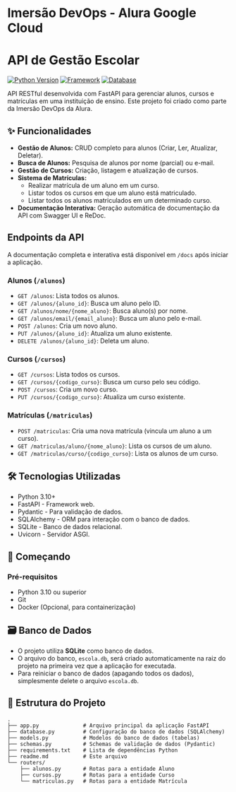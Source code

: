 # Imersão DevOps - Alura Google Cloud

# API de Gestão Escolar

[![Python Version](https://img.shields.io/badge/python-3.10+-blue.svg)](https://www.python.org/downloads/)
[![Framework](https://img.shields.io/badge/framework-FastAPI-green.svg)](https://fastapi.tiangolo.com/)
[![Database](https://img.shields.io/badge/database-SQLite-blue.svg)](https://www.sqlite.org/index.html)

API RESTful desenvolvida com FastAPI para gerenciar alunos, cursos e matrículas em uma instituição de ensino. Este projeto foi criado como parte da Imersão DevOps da Alura.

## ✨ Funcionalidades

- **Gestão de Alunos:** CRUD completo para alunos (Criar, Ler, Atualizar, Deletar).
- **Busca de Alunos:** Pesquisa de alunos por nome (parcial) ou e-mail.
- **Gestão de Cursos:** Criação, listagem e atualização de cursos.
- **Sistema de Matrículas:**
  - Realizar matrícula de um aluno em um curso.
  - Listar todos os cursos em que um aluno está matriculado.
  - Listar todos os alunos matriculados em um determinado curso.
- **Documentação Interativa:** Geração automática de documentação da API com Swagger UI e ReDoc.

## Endpoints da API

A documentação completa e interativa está disponível em `/docs` após iniciar a aplicação.

### Alunos (`/alunos`)
- `GET /alunos`: Lista todos os alunos.
- `GET /alunos/{aluno_id}`: Busca um aluno pelo ID.
- `GET /alunos/nome/{nome_aluno}`: Busca aluno(s) por nome.
- `GET /alunos/email/{email_aluno}`: Busca um aluno pelo e-mail.
- `POST /alunos`: Cria um novo aluno.
- `PUT /alunos/{aluno_id}`: Atualiza um aluno existente.
- `DELETE /alunos/{aluno_id}`: Deleta um aluno.

### Cursos (`/cursos`)
- `GET /cursos`: Lista todos os cursos.
- `GET /cursos/{codigo_curso}`: Busca um curso pelo seu código.
- `POST /cursos`: Cria um novo curso.
- `PUT /cursos/{codigo_curso}`: Atualiza um curso existente.

### Matrículas (`/matriculas`)
- `POST /matriculas`: Cria uma nova matrícula (vincula um aluno a um curso).
- `GET /matriculas/aluno/{nome_aluno}`: Lista os cursos de um aluno.
- `GET /matriculas/curso/{codigo_curso}`: Lista os alunos de um curso.

## 🛠️ Tecnologias Utilizadas

- Python 3.10+
- FastAPI - Framework web.
- Pydantic - Para validação de dados.
- SQLAlchemy - ORM para interação com o banco de dados.
- SQLite - Banco de dados relacional.
- Uvicorn - Servidor ASGI.

## 🚀 Começando

### Pré-requisitos

- Python 3.10 ou superior
- Git
- Docker (Opcional, para containerização)

## 🗃️ Banco de Dados

- O projeto utiliza **SQLite** como banco de dados.
- O arquivo do banco, `escola.db`, será criado automaticamente na raiz do projeto na primeira vez que a aplicação for executada.
- Para reiniciar o banco de dados (apagando todos os dados), simplesmente delete o arquivo `escola.db`.

## 📁 Estrutura do Projeto
```
.
├── app.py              # Arquivo principal da aplicação FastAPI
├── database.py         # Configuração do banco de dados (SQLAlchemy)
├── models.py           # Modelos do banco de dados (tabelas)
├── schemas.py          # Schemas de validação de dados (Pydantic)
├── requirements.txt    # Lista de dependências Python
├── readme.md           # Este arquivo
└── routers/
    ├── alunos.py       # Rotas para a entidade Aluno
    ├── cursos.py       # Rotas para a entidade Curso
    └── matriculas.py   # Rotas para a entidade Matrícula
```
